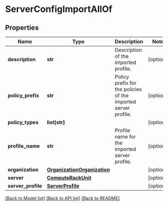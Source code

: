 # ServerConfigImportAllOf

## Properties
Name | Type | Description | Notes
------------ | ------------- | ------------- | -------------
**description** | **str** | Description of the imported profile.   | [optional] 
**policy_prefix** | **str** | Policy prefix for the policies of the imported server profile.   | [optional] 
**policy_types** | **list[str]** |  | [optional] 
**profile_name** | **str** | Profile name for the imported server profile.    | [optional] 
**organization** | [**OrganizationOrganization**](.md) |  | [optional] 
**server** | [**ComputeRackUnit**](.md) |  | [optional] 
**server_profile** | [**ServerProfile**](.md) |  | [optional] 

[[Back to Model list]](../README.md#documentation-for-models) [[Back to API list]](../README.md#documentation-for-api-endpoints) [[Back to README]](../README.md)


